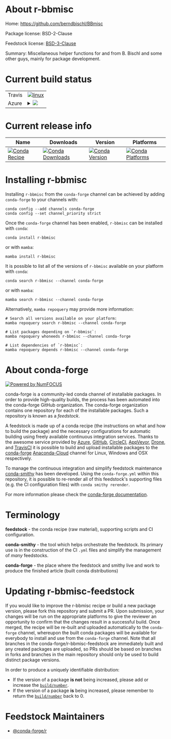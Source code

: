 About r-bbmisc
==============

Home: https://github.com/berndbischl/BBmisc

Package license: BSD-2-Clause

Feedstock license: [BSD-3-Clause](https://github.com/conda-forge/r-bbmisc-feedstock/blob/main/LICENSE.txt)

Summary: Miscellaneous helper functions for and from B. Bischl and some other guys, mainly for package development.

Current build status
====================


<table><tr>
    <td>Travis</td>
    <td>
      <a href="https://app.travis-ci.com/conda-forge/r-bbmisc-feedstock">
        <img alt="linux" src="https://img.shields.io/travis/com/conda-forge/r-bbmisc-feedstock/main.svg?label=Linux">
      </a>
    </td>
  </tr>
    
  <tr>
    <td>Azure</td>
    <td>
      <details>
        <summary>
          <a href="https://dev.azure.com/conda-forge/feedstock-builds/_build/latest?definitionId=992&branchName=main">
            <img src="https://dev.azure.com/conda-forge/feedstock-builds/_apis/build/status/r-bbmisc-feedstock?branchName=main">
          </a>
        </summary>
        <table>
          <thead><tr><th>Variant</th><th>Status</th></tr></thead>
          <tbody><tr>
              <td>linux_64_r_base4.1</td>
              <td>
                <a href="https://dev.azure.com/conda-forge/feedstock-builds/_build/latest?definitionId=992&branchName=main">
                  <img src="https://dev.azure.com/conda-forge/feedstock-builds/_apis/build/status/r-bbmisc-feedstock?branchName=main&jobName=linux&configuration=linux_64_r_base4.1" alt="variant">
                </a>
              </td>
            </tr><tr>
              <td>linux_64_r_base4.2</td>
              <td>
                <a href="https://dev.azure.com/conda-forge/feedstock-builds/_build/latest?definitionId=992&branchName=main">
                  <img src="https://dev.azure.com/conda-forge/feedstock-builds/_apis/build/status/r-bbmisc-feedstock?branchName=main&jobName=linux&configuration=linux_64_r_base4.2" alt="variant">
                </a>
              </td>
            </tr><tr>
              <td>linux_aarch64_r_base4.1</td>
              <td>
                <a href="https://dev.azure.com/conda-forge/feedstock-builds/_build/latest?definitionId=992&branchName=main">
                  <img src="https://dev.azure.com/conda-forge/feedstock-builds/_apis/build/status/r-bbmisc-feedstock?branchName=main&jobName=linux&configuration=linux_aarch64_r_base4.1" alt="variant">
                </a>
              </td>
            </tr><tr>
              <td>linux_aarch64_r_base4.2</td>
              <td>
                <a href="https://dev.azure.com/conda-forge/feedstock-builds/_build/latest?definitionId=992&branchName=main">
                  <img src="https://dev.azure.com/conda-forge/feedstock-builds/_apis/build/status/r-bbmisc-feedstock?branchName=main&jobName=linux&configuration=linux_aarch64_r_base4.2" alt="variant">
                </a>
              </td>
            </tr><tr>
              <td>linux_ppc64le_r_base4.1</td>
              <td>
                <a href="https://dev.azure.com/conda-forge/feedstock-builds/_build/latest?definitionId=992&branchName=main">
                  <img src="https://dev.azure.com/conda-forge/feedstock-builds/_apis/build/status/r-bbmisc-feedstock?branchName=main&jobName=linux&configuration=linux_ppc64le_r_base4.1" alt="variant">
                </a>
              </td>
            </tr><tr>
              <td>linux_ppc64le_r_base4.2</td>
              <td>
                <a href="https://dev.azure.com/conda-forge/feedstock-builds/_build/latest?definitionId=992&branchName=main">
                  <img src="https://dev.azure.com/conda-forge/feedstock-builds/_apis/build/status/r-bbmisc-feedstock?branchName=main&jobName=linux&configuration=linux_ppc64le_r_base4.2" alt="variant">
                </a>
              </td>
            </tr><tr>
              <td>osx_64_r_base4.1</td>
              <td>
                <a href="https://dev.azure.com/conda-forge/feedstock-builds/_build/latest?definitionId=992&branchName=main">
                  <img src="https://dev.azure.com/conda-forge/feedstock-builds/_apis/build/status/r-bbmisc-feedstock?branchName=main&jobName=osx&configuration=osx_64_r_base4.1" alt="variant">
                </a>
              </td>
            </tr><tr>
              <td>osx_64_r_base4.2</td>
              <td>
                <a href="https://dev.azure.com/conda-forge/feedstock-builds/_build/latest?definitionId=992&branchName=main">
                  <img src="https://dev.azure.com/conda-forge/feedstock-builds/_apis/build/status/r-bbmisc-feedstock?branchName=main&jobName=osx&configuration=osx_64_r_base4.2" alt="variant">
                </a>
              </td>
            </tr><tr>
              <td>win_64</td>
              <td>
                <a href="https://dev.azure.com/conda-forge/feedstock-builds/_build/latest?definitionId=992&branchName=main">
                  <img src="https://dev.azure.com/conda-forge/feedstock-builds/_apis/build/status/r-bbmisc-feedstock?branchName=main&jobName=win&configuration=win_64_" alt="variant">
                </a>
              </td>
            </tr>
          </tbody>
        </table>
      </details>
    </td>
  </tr>
</table>

Current release info
====================

| Name | Downloads | Version | Platforms |
| --- | --- | --- | --- |
| [![Conda Recipe](https://img.shields.io/badge/recipe-r--bbmisc-green.svg)](https://anaconda.org/conda-forge/r-bbmisc) | [![Conda Downloads](https://img.shields.io/conda/dn/conda-forge/r-bbmisc.svg)](https://anaconda.org/conda-forge/r-bbmisc) | [![Conda Version](https://img.shields.io/conda/vn/conda-forge/r-bbmisc.svg)](https://anaconda.org/conda-forge/r-bbmisc) | [![Conda Platforms](https://img.shields.io/conda/pn/conda-forge/r-bbmisc.svg)](https://anaconda.org/conda-forge/r-bbmisc) |

Installing r-bbmisc
===================

Installing `r-bbmisc` from the `conda-forge` channel can be achieved by adding `conda-forge` to your channels with:

```
conda config --add channels conda-forge
conda config --set channel_priority strict
```

Once the `conda-forge` channel has been enabled, `r-bbmisc` can be installed with `conda`:

```
conda install r-bbmisc
```

or with `mamba`:

```
mamba install r-bbmisc
```

It is possible to list all of the versions of `r-bbmisc` available on your platform with `conda`:

```
conda search r-bbmisc --channel conda-forge
```

or with `mamba`:

```
mamba search r-bbmisc --channel conda-forge
```

Alternatively, `mamba repoquery` may provide more information:

```
# Search all versions available on your platform:
mamba repoquery search r-bbmisc --channel conda-forge

# List packages depending on `r-bbmisc`:
mamba repoquery whoneeds r-bbmisc --channel conda-forge

# List dependencies of `r-bbmisc`:
mamba repoquery depends r-bbmisc --channel conda-forge
```


About conda-forge
=================

[![Powered by
NumFOCUS](https://img.shields.io/badge/powered%20by-NumFOCUS-orange.svg?style=flat&colorA=E1523D&colorB=007D8A)](https://numfocus.org)

conda-forge is a community-led conda channel of installable packages.
In order to provide high-quality builds, the process has been automated into the
conda-forge GitHub organization. The conda-forge organization contains one repository
for each of the installable packages. Such a repository is known as a *feedstock*.

A feedstock is made up of a conda recipe (the instructions on what and how to build
the package) and the necessary configurations for automatic building using freely
available continuous integration services. Thanks to the awesome service provided by
[Azure](https://azure.microsoft.com/en-us/services/devops/), [GitHub](https://github.com/),
[CircleCI](https://circleci.com/), [AppVeyor](https://www.appveyor.com/),
[Drone](https://cloud.drone.io/welcome), and [TravisCI](https://travis-ci.com/)
it is possible to build and upload installable packages to the
[conda-forge](https://anaconda.org/conda-forge) [Anaconda-Cloud](https://anaconda.org/)
channel for Linux, Windows and OSX respectively.

To manage the continuous integration and simplify feedstock maintenance
[conda-smithy](https://github.com/conda-forge/conda-smithy) has been developed.
Using the ``conda-forge.yml`` within this repository, it is possible to re-render all of
this feedstock's supporting files (e.g. the CI configuration files) with ``conda smithy rerender``.

For more information please check the [conda-forge documentation](https://conda-forge.org/docs/).

Terminology
===========

**feedstock** - the conda recipe (raw material), supporting scripts and CI configuration.

**conda-smithy** - the tool which helps orchestrate the feedstock.
                   Its primary use is in the construction of the CI ``.yml`` files
                   and simplify the management of *many* feedstocks.

**conda-forge** - the place where the feedstock and smithy live and work to
                  produce the finished article (built conda distributions)


Updating r-bbmisc-feedstock
===========================

If you would like to improve the r-bbmisc recipe or build a new
package version, please fork this repository and submit a PR. Upon submission,
your changes will be run on the appropriate platforms to give the reviewer an
opportunity to confirm that the changes result in a successful build. Once
merged, the recipe will be re-built and uploaded automatically to the
`conda-forge` channel, whereupon the built conda packages will be available for
everybody to install and use from the `conda-forge` channel.
Note that all branches in the conda-forge/r-bbmisc-feedstock are
immediately built and any created packages are uploaded, so PRs should be based
on branches in forks and branches in the main repository should only be used to
build distinct package versions.

In order to produce a uniquely identifiable distribution:
 * If the version of a package **is not** being increased, please add or increase
   the [``build/number``](https://docs.conda.io/projects/conda-build/en/latest/resources/define-metadata.html#build-number-and-string).
 * If the version of a package **is** being increased, please remember to return
   the [``build/number``](https://docs.conda.io/projects/conda-build/en/latest/resources/define-metadata.html#build-number-and-string)
   back to 0.

Feedstock Maintainers
=====================

* [@conda-forge/r](https://github.com/conda-forge/r/)

